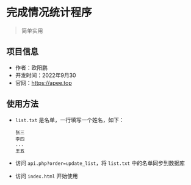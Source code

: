 # 完成情况统计程序

> 简单实用

## 项目信息

- 作者：欧阳鹏
- 开发时间：2022年9月30
- 官网：https://apee.top

## 使用方法

- `list.txt` 是名单，一行填写一个姓名，如下：

    ```
    张三
    李四
    ...
    王五
    ```

- 访问 `api.php?order=update_list`，将 `list.txt` 中的名单同步到数据库
- 访问 `index.html` 开始使用